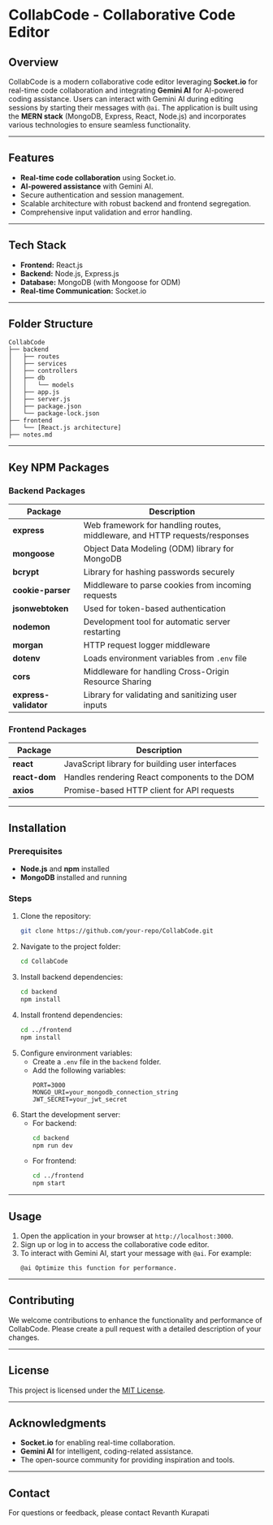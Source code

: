# CollabCode - Collaborative Code Editor

## Overview

CollabCode is a modern collaborative code editor leveraging **Socket.io** for real-time code collaboration and integrating **Gemini AI** for AI-powered coding assistance. Users can interact with Gemini AI during editing sessions by starting their messages with `@ai`. The application is built using the **MERN stack** (MongoDB, Express, React, Node.js) and incorporates various technologies to ensure seamless functionality.

---

## Features

- **Real-time code collaboration** using Socket.io.
- **AI-powered assistance** with Gemini AI.
- Secure authentication and session management.
- Scalable architecture with robust backend and frontend segregation.
- Comprehensive input validation and error handling.

---

## Tech Stack

- **Frontend:** React.js
- **Backend:** Node.js, Express.js
- **Database:** MongoDB (with Mongoose for ODM)
- **Real-time Communication:** Socket.io

---

## Folder Structure

```
CollabCode
├── backend
│   ├── routes
│   ├── services
│   ├── controllers
│   ├── db
│   │   └── models
│   ├── app.js
│   ├── server.js
│   ├── package.json
│   └── package-lock.json
├── frontend
│   └── [React.js architecture]
├── notes.md
```

---

## Key NPM Packages

### Backend Packages

| Package               | Description                                                                |
| --------------------- | -------------------------------------------------------------------------- |
| **express**           | Web framework for handling routes, middleware, and HTTP requests/responses |
| **mongoose**          | Object Data Modeling (ODM) library for MongoDB                             |
| **bcrypt**            | Library for hashing passwords securely                                     |
| **cookie-parser**     | Middleware to parse cookies from incoming requests                         |
| **jsonwebtoken**      | Used for token-based authentication                                        |
| **nodemon**           | Development tool for automatic server restarting                           |
| **morgan**            | HTTP request logger middleware                                             |
| **dotenv**            | Loads environment variables from `.env` file                               |
| **cors**              | Middleware for handling Cross-Origin Resource Sharing                      |
| **express-validator** | Library for validating and sanitizing user inputs                          |

### Frontend Packages

| Package       | Description                                     |
| ------------- | ----------------------------------------------- |
| **react**     | JavaScript library for building user interfaces |
| **react-dom** | Handles rendering React components to the DOM   |
| **axios**     | Promise-based HTTP client for API requests      |

---

## Installation

### Prerequisites

- **Node.js** and **npm** installed
- **MongoDB** installed and running

### Steps

1. Clone the repository:
   ```bash
   git clone https://github.com/your-repo/CollabCode.git
   ```
2. Navigate to the project folder:
   ```bash
   cd CollabCode
   ```
3. Install backend dependencies:
   ```bash
   cd backend
   npm install
   ```
4. Install frontend dependencies:
   ```bash
   cd ../frontend
   npm install
   ```
5. Configure environment variables:
   - Create a `.env` file in the `backend` folder.
   - Add the following variables:
     ```env
     PORT=3000
     MONGO_URI=your_mongodb_connection_string
     JWT_SECRET=your_jwt_secret
     ```
6. Start the development server:
   - For backend:
     ```bash
     cd backend
     npm run dev
     ```
   - For frontend:
     ```bash
     cd ../frontend
     npm start
     ```

---

## Usage

1. Open the application in your browser at `http://localhost:3000`.
2. Sign up or log in to access the collaborative code editor.
3. To interact with Gemini AI, start your message with `@ai`. For example:
   ```
   @ai Optimize this function for performance.
   ```

---

## Contributing

We welcome contributions to enhance the functionality and performance of CollabCode. Please create a pull request with a detailed description of your changes.

---

## License

This project is licensed under the [MIT License](LICENSE).

---

## Acknowledgments

- **Socket.io** for enabling real-time collaboration.
- **Gemini AI** for intelligent, coding-related assistance.
- The open-source community for providing inspiration and tools.

---

## Contact

For questions or feedback, please contact Revanth Kurapati
